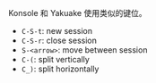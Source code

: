 Konsole 和 Yakuake 使用类似的键位。

- `C-S-t`: new session
- `C-S-r`: close session
- `S-<arrow>`: move between session
- `C-(`: split vertically
- `C_)`: split horizontally
